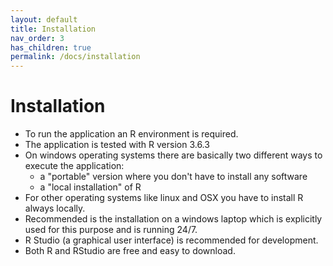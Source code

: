 ```yaml
---
layout: default
title: Installation
nav_order: 3
has_children: true
permalink: /docs/installation
---
```


# Installation
- To run the application an R environment is required.
- The application is tested with R version 3.6.3
- On windows operating systems there are basically two different ways to execute the application:
  - a "portable" version where you don't have to install any software
  - a "local installation" of R
- For other operating systems like linux and OSX you have to install R always locally.
- Recommended is the installation on a windows laptop which is explicitly used for this purpose and is running 24/7.
- R Studio (a graphical user interface) is recommended for development.
- Both R and RStudio are free and easy to download.